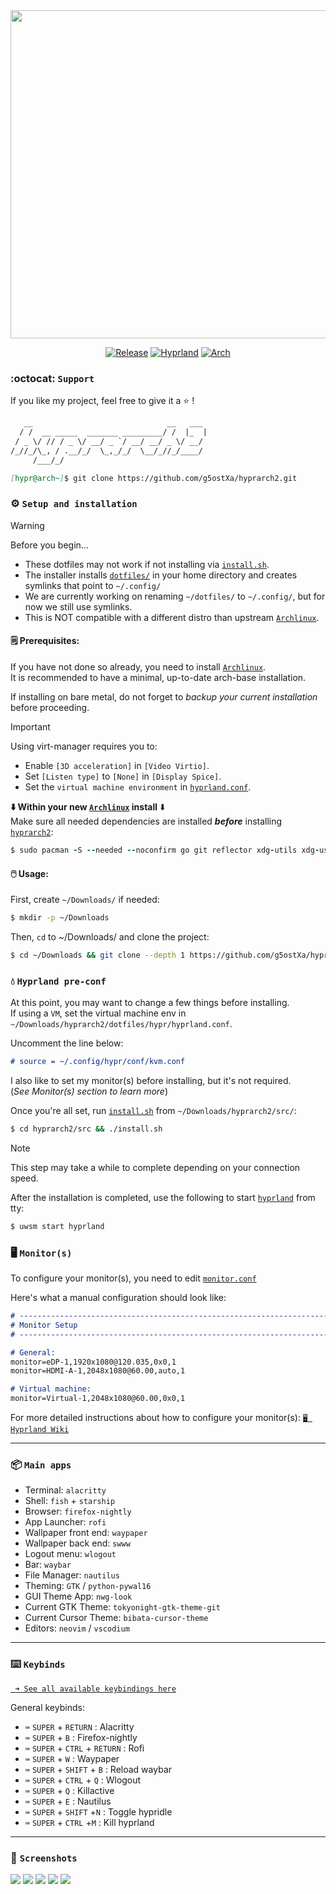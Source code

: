 <div align="center">

<img src="/assets/logos/hyprarch2-sx234.png" width="525" height="525"/>

[![Release](https://img.shields.io/badge/hyprarch2-v1.3.10-cyan.svg)](https://github.com/g5ostXa/hyprarch2/)
[![Hyprland](https://img.shields.io/badge/Hyprland-%236A0DAD?&logo=hyprland&logoColor=white)](https://hyprland.org/)
[![Arch](https://img.shields.io/badge/Arch%20Linux-1793D1?logo=arch-linux&logoColor=6A0DAD)](https://archlinux.org/)

</div>

### :octocat: `Support`
If you like my project, feel free to give it a ⭐ !
```md
   __                              __   ___
  / /  __ _____  _______ _________/ /  |_  |
 / _ \/ // / _ \/ __/ _ `/ __/ __/ _ \/ __/
/_//_/\_, / .__/_/  \_,_/_/  \__/_//_/____/
     /___/_/

[hypr@arch~]$ git clone https://github.com/g5ostXa/hyprarch2.git
```

### ⚙️ `Setup and installation`
> [!WARNING]
> Before you begin...
> - These dotfiles may not work if not installing via [`install.sh`](/src/install.sh). 
> - The installer installs [`dotfiles/`](/dotfiles) in your home directory and creates symlinks that point to `~/.config/`
> - We are currently working on renaming `~/dotfiles/` to `~/.config/`, but for now we still use symlinks.
> - This is NOT compatible with a different distro than upstream [`Archlinux`](https://archlinux.org).

#### 🗒️ Prerequisites:
If you have not done so already, you need to install [`Archlinux`](https://archlinux.org).\
It is recommended to have a minimal, up-to-date arch-base installation.

If installing on bare metal, do not forget to _backup your current installation_ before proceeding.

> [!IMPORTANT]
> Using virt-manager requires you to:
  - Enable `[3D acceleration]` in `[Video Virtio]`.
  - Set `[Listen type]` to `[None]` in `[Display Spice]`.
  - Set the `virtual machine environment` in [`hyprland.conf`](/dotfiles/hypr/hyprland.conf).

****⬇️ Within your new [`Archlinux`](https://archlinux.org/) install**** ⬇️ \
Make sure all needed dependencies are installed _**before**_ installing [`hyprarch2`](/):
```ruby
$ sudo pacman -S --needed --noconfirm go git reflector xdg-utils xdg-user-dirs gum figlet vim networkmanager network-manager-applet wireless_tools wpa_supplicant dialog os-prober mtools dosfstools base-devel linux-headers
```

#### 🖱️ Usage:
First, create `~/Downloads/` if needed:
```bash
$ mkdir -p ~/Downloads
```
Then, `cd` to ~/Downloads/ and clone the project:
```bash
$ cd ~/Downloads && git clone --depth 1 https://github.com/g5ostXa/hyprarch2.git
```

### 💧 `Hyprland pre-conf`
At this point, you may want to change a few things before installing. \
If using a `VM`, set the virtual machine env in `~/Downloads/hyprarch2/dotfiles/hypr/hyprland.conf`. 

Uncomment the line below:
```md
# source = ~/.config/hypr/conf/kvm.conf
```

I also like to set my monitor(s) before installing, but it's not required. \
(*See Monitor(s) section to learn more*)

Once you're all set, run [`install.sh`](src/install.sh) from `~/Downloads/hyprarch2/src/`:
```bash
$ cd hyprarch2/src && ./install.sh
```
> [!NOTE]
> This step may take a while to complete depending on your connection speed.

After the installation is completed, use the following to start [`hyprland`](https://hyprland.org) from tty:
```ruby
$ uwsm start hyprland
```

### 🖥️ `Monitor(s)`
To configure your monitor(s), you need to edit [`monitor.conf`](/dotfiles/hypr/conf/monitor.conf)

Here's what a manual configuration should look like:
```md
# -------------------------------------------------------------------------------------
# Monitor Setup
# -------------------------------------------------------------------------------------

# General:
monitor=eDP-1,1920x1080@120.035,0x0,1
monitor=HDMI-A-1,2048x1080@60.00,auto,1

# Virtual machine:
monitor=Virtual-1,2048x1080@60.00,0x0,1
```
For more detailed instructions about how to configure your monitor(s): [`🖥 Hyprland Wiki`](https://wiki.hyprland.org/Configuring/Monitors)

---

### 📦 `Main apps`
- Terminal: `alacritty`
- Shell: `fish` + `starship`
- Browser: `firefox-nightly`
- App Launcher: `rofi`
- Wallpaper front end: `waypaper`
- Wallpaper back end: `swww`
- Logout menu: `wlogout`
- Bar: `waybar`
- File Manager: `nautilus`
- Theming: `GTK` / `python-pywal16`
- GUI Theme App: `nwg-look`
- Current GTK Theme: `tokyonight-gtk-theme-git`
- Current Cursor Theme: `bibata-cursor-theme`
- Editors: `neovim` / `vscodium`

---

### ⌨️ `Keybinds`
[` ➜ See all available keybindings here`](/dotfiles/hypr/conf/keybindings.conf)

General keybinds:
- `⌨️` `SUPER` + `RETURN` : Alacritty
- `⌨️` `SUPER` + `B` : Firefox-nightly
- `⌨️` `SUPER` + `CTRL` + `RETURN` : Rofi
- `⌨️` `SUPER` + `W` : Waypaper 
- `⌨️` `SUPER` + `SHIFT` + `B` : Reload waybar 
- `⌨️` `SUPER` + `CTRL` + `Q` : Wlogout
- `⌨️` `SUPER` + `Q` : Killactive
- `⌨️` `SUPER` + `E` : Nautilus
- `⌨️` `SUPER` + `SHIFT` +`N` : Toggle hypridle
- `⌨️` `SUPER` + `CTRL` +`M` : Kill hyprland

---

### 📸 `Screenshots`
<img src="/assets/screenshots/h2sc5.png"/>
<img src="/assets/screenshots/h2sc6.png"/>
<img src="/assets/screenshots/h2sc2.png"/>
<img src="/assets/screenshots/h2sc3.png"/>
<img src="/assets/screenshots/h2sc4.png"/>
